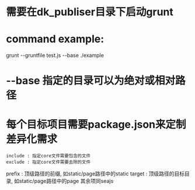 # 需要在dk_publiser目录下启动grunt

# command example:
  grunt --gruntfile test.js --base ./example

# --base 指定的目录可以为绝对或相对路径

# 每个目标项目需要package.json来定制差异化需求
	include : 指定core文件需要包含的文件
	exclude : 指定core文件需要去除的文件
  prefix  : 顶级路径的前缀, 如static/page路径中的static
  target  : 顶级路径的目标目录, 如static/page路径中的page
  其余项同seajs
